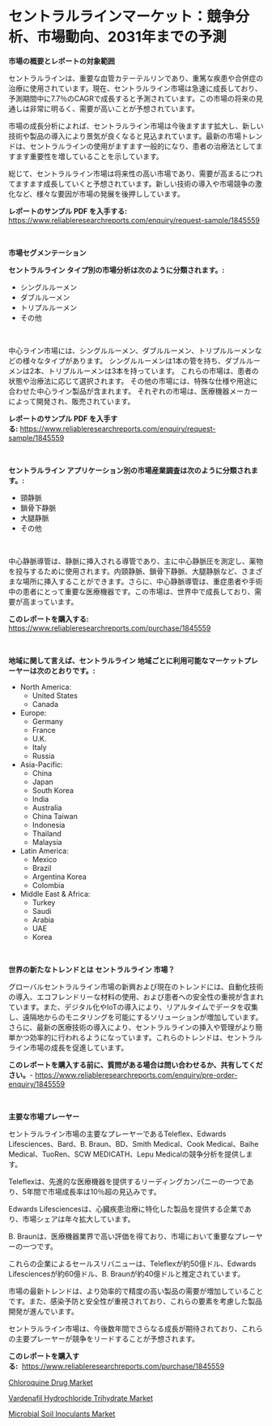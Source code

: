 <p><h1>セントラルラインマーケット：競争分析、市場動向、2031年までの予測</h1></p><p><strong>市場の概要とレポートの対象範囲</strong></p>
<p><p>セントラルラインは、重要な血管カテーテルリンであり、重篤な疾患や合併症の治療に使用されています。現在、セントラルライン市場は急速に成長しており、予測期間中に7.7％のCAGRで成長すると予測されています。この市場の将来の見通しは非常に明るく、需要が高いことが予想されています。</p><p>市場の成長分析によれば、セントラルライン市場は今後ますます拡大し、新しい技術や製品の導入により景気が良くなると見込まれています。最新の市場トレンドは、セントラルラインの使用がますます一般的になり、患者の治療法としてますます重要性を増していることを示しています。</p><p>総じて、セントラルライン市場は将来性の高い市場であり、需要が高まるにつれてますます成長していくと予想されています。新しい技術の導入や市場競争の激化など、様々な要因が市場の発展を後押ししています。</p></p>
<p><strong>レポートのサンプル PDF を入手する:</strong> <a href="https://www.reliableresearchreports.com/enquiry/request-sample/1845559">https://www.reliableresearchreports.com/enquiry/request-sample/1845559</a></p>
<p>&nbsp;</p>
<p><strong>市場セグメンテーション</strong></p>
<p><strong>セントラルライン タイプ別の市場分析は次のように分類されます。:</strong></p>
<p><ul><li>シングルルーメン</li><li>ダブルルーメン</li><li>トリプルルーメン</li><li>その他</li></ul></p>
<p>&nbsp;</p>
<p><p>中心ライン市場には、シングルルーメン、ダブルルーメン、トリプルルーメンなどの様々なタイプがあります。 シングルルーメンは1本の管を持ち、ダブルルーメンは2本、トリプルルーメンは3本を持っています。 これらの市場は、患者の状態や治療法に応じて選択されます。 その他の市場には、特殊な仕様や用途に合わせた中心ライン製品が含まれます。 それぞれの市場は、医療機器メーカーによって開発され、販売されています。</p></p>
<p><strong>レポートのサンプル PDF を入手する:</strong>&nbsp;<a href="https://www.reliableresearchreports.com/enquiry/request-sample/1845559">https://www.reliableresearchreports.com/enquiry/request-sample/1845559</a></p>
<p>&nbsp;</p>
<p><strong> セントラルライン アプリケーション別の市場産業調査は次のように分類されます。:</strong></p>
<p><ul><li>頸静脈</li><li>鎖骨下静脈</li><li>大腿静脈</li><li>その他</li></ul></p>
<p>&nbsp;</p>
<p><p>中心静脈導管は、静脈に挿入される導管であり、主に中心静脈圧を測定し、薬物を投与するために使用されます。内頸静脈、鎖骨下静脈、大腿静脈など、さまざまな場所に挿入することができます。さらに、中心静脈導管は、重症患者や手術中の患者にとって重要な医療機器です。この市場は、世界中で成長しており、需要が高まっています。</p></p>
<p><strong>このレポートを購入する:</strong>&nbsp; <a href="https://www.reliableresearchreports.com/purchase/1845559">https://www.reliableresearchreports.com/purchase/1845559</a></p>
<p>&nbsp;</p>
<p><strong>地域に関して言えば、セントラルライン 地域ごとに利用可能なマーケットプレーヤーは次のとおりです。:</strong></p>
<p><ul>
    <li>
        North America:
        <ul>
            <li>United States</li>
            <li>Canada</li>
        </ul>
    </li>
    <li>
        Europe:
        <ul>
            <li>Germany</li>
            <li>France</li>
            <li>U.K.</li>
            <li>Italy</li>
            <li>Russia</li>
        </ul>
    </li>
    <li>
        Asia-Pacific:
        <ul>
            <li>China</li>
            <li>Japan</li>
            <li>South Korea</li>
            <li>India</li>
            <li>Australia</li>
            <li>China Taiwan</li>
            <li>Indonesia</li>
            <li>Thailand</li>
            <li>Malaysia</li>
        </ul>
    </li>
    <li>
        Latin America:
        <ul>
            <li>Mexico</li>
            <li>Brazil</li>
            <li>Argentina Korea</li>
            <li>Colombia</li>
        </ul>
    </li>
    <li>
        Middle East & Africa:
        <ul>
            <li>Turkey</li>
            <li>Saudi</li>
            <li>Arabia</li>
            <li>UAE</li>
            <li>Korea</li>
        </ul>
    </li>
    </ul></p>
<p>&nbsp;</p>
<p><strong>世界の新たなトレンドとは セントラルライン 市場？</strong></p>
<p><p>グローバルセントラルライン市場の新興および現在のトレンドには、自動化技術の導入、エコフレンドリーな材料の使用、および患者への安全性の重視が含まれています。また、デジタル化やIoTの導入により、リアルタイムでデータを収集し、遠隔地からのモニタリングを可能にするソリューションが増加しています。さらに、最新の医療技術の導入により、セントラルラインの挿入や管理がより簡単かつ効率的に行われるようになっています。これらのトレンドは、セントラルライン市場の成長を促進しています。</p></p>
<p><strong>このレポートを購入する前に、質問がある場合は問い合わせるか、共有してください。</strong>- <a href="https://www.reliableresearchreports.com/enquiry/pre-order-enquiry/1845559">https://www.reliableresearchreports.com/enquiry/pre-order-enquiry/1845559</a></p>
<p>&nbsp;</p>
<p><strong>主要な市場プレーヤー</strong></p>
<p><p>セントラルライン市場の主要なプレーヤーであるTeleflex、Edwards Lifesciences、Bard、B. Braun、BD、Smith Medical、Cook Medical、Baihe Medical、TuoRen、SCW MEDICATH、Lepu Medicalの競争分析を提供します。 </p><p>Teleflexは、先進的な医療機器を提供するリーディングカンパニーの一つであり、5年間で市場成長率は10％超の見込みです。 </p><p>Edwards Lifesciencesは、心臓疾患治療に特化した製品を提供する企業であり、市場シェアは年々拡大しています。 </p><p>B. Braunは、医療機器業界で高い評価を得ており、市場において重要なプレーヤーの一つです。 </p><p>これらの企業によるセールスリバニューは、Teleflexが約50億ドル、Edwards Lifesciencesが約60億ドル、B. Braunが約40億ドルと推定されています。 </p><p>市場の最新トレンドは、より効率的で精度の高い製品の需要が増加していることです。また、感染予防と安全性が重視されており、これらの要素を考慮した製品開発が進んでいます。 </p><p>セントラルライン市場は、今後数年間でさらなる成長が期待されており、これらの主要プレーヤーが競争をリードすることが予想されます。</p></p>
<p><strong>このレポートを購入する:</strong>&nbsp;&nbsp;<a href="https://www.reliableresearchreports.com/purchase/1845559">https://www.reliableresearchreports.com/purchase/1845559</a></p>
<p><p><a href="https://view.publitas.com/reportprime-1/chloroquine-drug-market-a-comprehensive-report-of-its-market-share-growth-trends-2023-2030/">Chloroquine Drug Market</a></p><p><a href="https://view.publitas.com/reportprime-1/vardenafil-hydrochloride-trihydrate-market-size-evaluating-its-market-trends-growth-and-projections-2023-2030/">Vardenafil Hydrochloride Trihydrate Market</a></p><p><a href="https://view.publitas.com/reportprime-1/microbial-soil-inoculants-market-size-growth-outlook-from-2023-to-2030-projecting-at-markets-trends-analysis-by-application-regional-outlook-and-revenue/">Microbial Soil Inoculants Market</a></p></p>